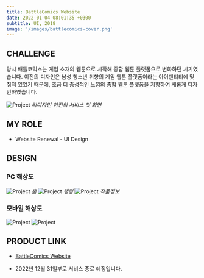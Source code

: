 ```yaml
---
title: BattleComics Website
date: 2022-01-04 08:01:35 +0300
subtitle: UI, 2018
image: '/images/battlecomics-cover.png'
---
```


## CHALLENGE

당시 배틀코믹스는 게임 소재의 웹툰으로 시작해 종합 웹툰 플랫폼으로 변화하던 시기였습니다. 이전의 디자인은 남성 청소년 취향의 게임 웹툰 플랫폼이라는 아이덴티티에 맞춰져 있었기 때문에, 조금 더 중성적인 느낌의 종합 웹툰 플랫폼을 지향하여 새롭게 디자인하였습니다.

<img src="/images/battlecomics-design-old.png" loading="lazy" alt="Project">
<em>리디자인 이전의 서비스 첫 화면</em>

## MY ROLE

* Website Renewal - UI Design

## DESIGN

### PC 해상도

<img src="/images/battlecomics-pc-home.png" loading="lazy" alt="Project">
<em>홈</em>

<img src="/images/battlecomics-pc-ranking.png" loading="lazy" alt="Project">
<em>랭킹</em>

<img src="/images/battlecomics-pc-info.png" loading="lazy" alt="Project">
<em>작품정보</em>

### 모바일 해상도

<div class="gallery-box">
  <div class="gallery">
    <img src="/images/battlecomics-mobile-home.png" loading="lazy" alt="Project">
    <img src="/images/battlecomics-mobile-info.png" loading="lazy" alt="Project">
  </div>
</div>

## PRODUCT LINK

* <a href="http://www.battlecomics.co.kr/">BattleComics Website</a>

* 2022년 12월 31일부로 서비스 종료 예정입니다.